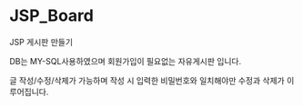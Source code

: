 # JSP_Board
JSP 게시판 만들기

DB는 MY-SQL사용하였으며
회원가입이 필요없는 자유게시판 입니다.

글 작성/수정/삭제가 가능하며
작성 시 입력한 비밀번호와 일치해야만 수정과 삭제가 이루어집니다.

